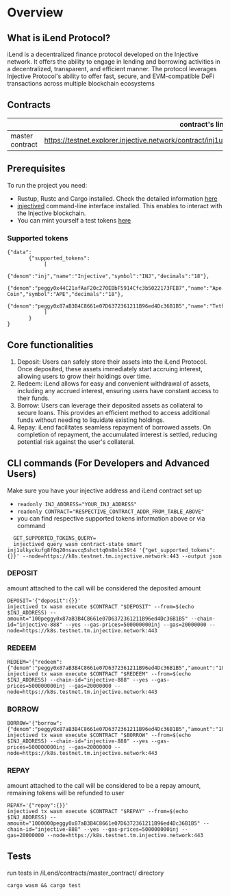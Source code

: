 # Overview

## What is iLend Protocol?
iLend  is a decentralized finance protocol developed on the Injective network. It offers the ability to engage in lending and borrowing activities in a decentralized, transparent, and efficient manner. The protocol leverages Injective Protocol's ability to offer fast, secure, and EVM-compatible DeFi transactions across multiple blockchain ecosystems


## Contracts




|                                                                     | contract's link                                                                                |
|----------------------|------------------------------------------------------------------------------------------------|
| master contract | https://testnet.explorer.injective.network/contract/inj1ulkyckufg8f0q20nsavcq5shcttq0n8nlc39t4/ |





## Prerequisites


To run the project you need:

 - Rustup, Rustc  and Cargo installed. Check the detailed information [here](https://docs.injective.network/develop/guides/cosmwasm-dapps/Your_first_contract_on_injective#prerequisites)
 - [injectived](https://docs.injective.network/develop/guides/cosmwasm-dapps/Your_first_contract_on_injective#install-injectived) command-line interface installed. This enables to interact with the Injective blockchain.
- You can mint yourself a test tokens [here](https://testnet.faucet.injective.network/)


### Supported tokens 

```
{"data":
       {"supported_tokens":
            [
                {"denom":"inj","name":"Injective","symbol":"INJ","decimals":"18"},
                {"denom":"peggy0x44C21afAaF20c270EBbF5914Cfc3b5022173FEB7","name":"Ape Coin","symbol":"APE","decimals":"18"},
                {"denom":"peggy0x87aB3B4C8661e07D6372361211B96ed4Dc36B1B5","name":"Tether","symbol":"USDT","decimals":"6"}
            ]
       }
}
```

## Core functionalities

1) Deposit: Users can safely store their assets into the iLend Protocol. Once deposited, these assets immediately start accruing interest, allowing users to grow their holdings over time.
2) Redeem: iLend allows for easy and convenient withdrawal of assets, including any accrued interest, ensuring users have constant access to their funds.
3) Borrow: Users can leverage their deposited assets as collateral to secure loans. This provides an efficient method to access additional funds without needing to liquidate existing holdings.
4) Repay: iLend facilitates seamless repayment of borrowed assets. On completion of repayment, the accumulated interest is settled, reducing potential risk against the user's collateral.


## CLI commands (For Developers and Advanced Users)

Make sure you have your injective address and iLend contract set up
- `readonly INJ_ADDRESS="YOUR_INJ_ADDRESS"`
- `readonly CONTRACT="RESPECTIVE_CONTRACT_ADDR_FROM_TABLE_ABOVE"`
- you can find respective supported tokens information above or via command
```
  GET_SUPPORTED_TOKENS_QUERY=
  injectived query wasm contract-state smart inj1ulkyckufg8f0q20nsavcq5shcttq0n8nlc39t4 '{"get_supported_tokens": {}}' --node=https://k8s.testnet.tm.injective.network:443 --output json
```


### DEPOSIT 

amount attached to the call will be considered the deposited amount

```
DEPOSIT='{"deposit":{}}'
injectived tx wasm execute $CONTRACT "$DEPOSIT" --from=$(echo $INJ_ADDRESS) --amount="100peggy0x87aB3B4C8661e07D6372361211B96ed4Dc36B1B5" --chain-id="injective-888" --yes --gas-prices=500000000inj --gas=20000000 --node=https://k8s.testnet.tm.injective.network:443
```


### REDEEM

```
REDEEM='{"redeem":{"denom":"peggy0x87aB3B4C8661e07D6372361211B96ed4Dc36B1B5","amount":"100"}}'
injectived tx wasm execute $CONTRACT "$REDEEM" --from=$(echo $INJ_ADDRESS) --chain-id="injective-888" --yes --gas-prices=500000000inj --gas=20000000 --node=https://k8s.testnet.tm.injective.network:443
```


### BORROW
```
BORROW='{"borrow":{"denom":"peggy0x87aB3B4C8661e07D6372361211B96ed4Dc36B1B5","amount":"10000"}}'
injectived tx wasm execute $CONTRACT "$BORROW" --from=$(echo $INJ_ADDRESS) --chain-id="injective-888" --yes --gas-prices=500000000inj --gas=20000000 --node=https://k8s.testnet.tm.injective.network:443
```

### REPAY
 amount attached to the call will be considered to be a repay amount, remaining tokens will be refunded to user

```
REPAY='{"repay":{}}'
injectived tx wasm execute $CONTRACT "$REPAY" --from=$(echo $INJ_ADDRESS) --amount="1000000peggy0x87aB3B4C8661e07D6372361211B96ed4Dc36B1B5" --chain-id="injective-888" --yes --gas-prices=500000000inj --gas=20000000 --node=https://k8s.testnet.tm.injective.network:443
```

## Tests

run tests in /iLend/contracts/master_contract/ directory
```
cargo wasm && cargo test
```


